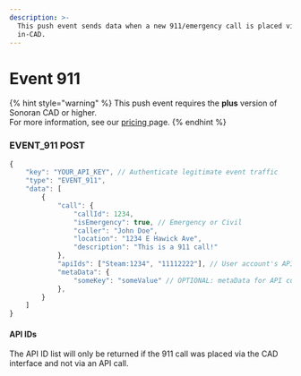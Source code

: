 ```yaml
---
description: >-
  This push event sends data when a new 911/emergency call is placed via API or
  in-CAD.
---
```


# Event 911

{% hint style="warning" %}
This push event requires the **plus** version of Sonoran CAD or higher.\
For more information, see our [pricing ](../../../pricing/faq/)page.
{% endhint %}

### EVENT\_911 POST

```javascript
{
    "key": "YOUR_API_KEY", // Authenticate legitimate event traffic
    "type": "EVENT_911",
    "data": [
        {
            "call": {
                "callId": 1234,
                "isEmergency": true, // Emergency or Civil
                "caller": "John Doe",
                "location": "1234 E Hawick Ave",
                "description": "This is a 911 call!"
            },
            "apiIds": ["Steam:1234", "11112222"], // User account's API ID
            "metaData": {
                "someKey": "someValue" // OPTIONAL: metaData for API custom storage
            },
        }
    ]
}
```

#### API IDs

The API ID list will only be returned if the 911 call was placed via the CAD interface and not via an API call.

